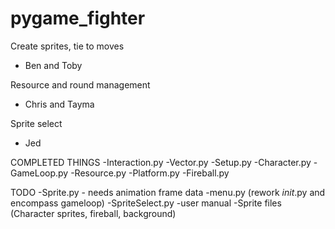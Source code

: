 # pygame_fighter

Create sprites, tie to moves
  - Ben and Toby
  
Resource and round management
  - Chris and Tayma
  
Sprite select
  - Jed

COMPLETED THINGS
-Interaction.py 
-Vector.py
-Setup.py
-Character.py
-GameLoop.py
-Resource.py
-Platform.py
-Fireball.py

TODO
 -Sprite.py - needs animation frame data
 -menu.py (rework _init_.py and encompass gameloop)
-SpriteSelect.py
-user manual
-Sprite files (Character sprites, fireball, background)

